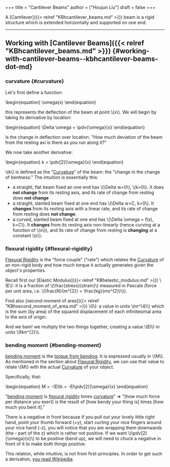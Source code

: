 +++
title = "Cantilever Beams"
author = ["Houjun Liu"]
draft = false
+++

A [Cantilever]({{< relref "KBhcantilever_beams.md" >}}) beam is a rigid structure which is extended horizontally and supported on one end.

---


## Working with [Cantilever Beams]({{< relref "KBhcantilever_beams.md" >}}) {#working-with-cantilever-beams--kbhcantilever-beams-dot-md}


### curvature {#curvature}

Let's first define a function:

\begin{equation}
\omega(x)
\end{equation}

this represents the deflection of the beam at point \\(x\\). We will begin by taking its derivative by location:

\begin{equation}
\Delta \omega = \pdv{\omega}{x}
\end{equation}

is the change in deflection over location. "How much deviation of the beam from the resting axi is there as you run along it?"

We now take another derivative:

\begin{equation}
k = \pdv[2]{\omega}{x}
\end{equation}

\\(k\\) is defined as the "[Curvature](#curvature)" of the beam: the "change in the change of bentness." The intuition is essentially this:

-   a straight, flat beam fixed an one end has \\(\Delta w=0\\), \\(k=0\\). It does **not change** from its resting axis, and its rate of change from resting does ****not change****
-   a straight, slanted beam fixed at one end has \\(\Delta w=C, k=0\\). It ****changes**** from its resting axis with a linear rate, and its rate of change from resting does ****not change****.
-   a _curved_, slanted beam fixed at one end has \\(\Delta \omega = f(x), k=C\\). It ****changes**** from its resting axis non-linearly (hence curving at a function of \\(x\\)), and its rate of change from resting is **changing** at a constant \\(c\\).


### flexural rigidity {#flexural-rigidity}

[Flexural Rigidity](#flexural-rigidity) is the "force couple" ("rate") which relates the [Curvature](#curvature) of an non-rigid body and how much torque it actually generates given the object's properties.

Recall first our [Elastic Modulus]({{< relref "KBhelastic_modulus.md" >}}) \\(E\\): it is a fraction of \\(\frac{stress}{strain}\\) measured in Pascals (force per unit area, i.e. \\(\frac{N}{m^{2}} = \frac{kg}{ms^{2}}\\)).

Find also [second moment of area]({{< relref "KBhsecond_moment_of_area.md" >}}) \\(I\\): a value in units \\(m^{4}\\) which is the sum (by area) of the squared displacement of each infinitesimal area to the axis of origin.

And we bam! we multiply the two things together, creating a value \\(EI\\) in units \\(Nm^{2}\\).


### bending moment {#bending-moment}

[bending moment](#bending-moment) is the [torque from bending](#bending-moment). It is expressed usually in \\(M\\). As mentioned in the section about [Flexural Rigidity](#flexural-rigidity), we can use that value to relate \\(M\\) with the actual [Curvature](#curvature) of your object.

Specifically, that:

\begin{equation}
M = -(EI)k = -EI\pdv[2]{\omega}{x}
\end{equation}

"[bending moment](#bending-moment) is [flexural rigidity](#flexural-rigidity) times [curvature](#curvature)" =&gt; "[how much force per distance you exert] is the result of [how bendy your thing is] times [how much you bent it]."

There is a negative in front because if you pull out your lovely little right hand, point your thumb forward (+y), start curling your nice fingers around your nice hand (-z), you will notice that you are wrapping them downwards (the - part of the z) which is rather not positive. If we want \\(\pdv[2]{\omega}{x}\\) to be positive (bend up), we will need to chuck a negative in front of it to make both things positive.

This relation, while intuitive, is not from first-principles. In order to get such a derivation, [you read Wikipedia](https://en.wikipedia.org/wiki/Euler%E2%80%93Bernoulli_beam_theory#Derivation_of_the_bending_equation).